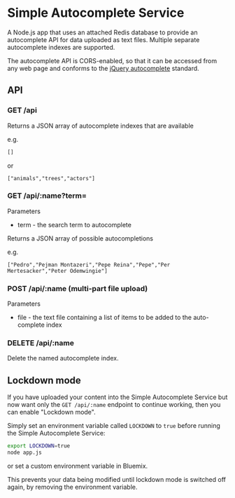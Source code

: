 # Simple Autocomplete Service

A Node.js app that uses an attached Redis database to provide an autocomplete API for data uploaded as text files. Multiple separate autocomplete indexes are supported.

The autocomplete API is CORS-enabled, so that it can be accessed from any web page and conforms to the [jQuery autocomplete](http://api.jqueryui.com/autocomplete/) standard.

## API

### GET /api

Returns a JSON array of autocomplete indexes that are available

e.g.

```js
[]
```

or 

```
["animals","trees","actors"]
```

### GET /api/:name?term=

Parameters

* term - the search term to autocomplete

Returns a JSON array of possible autocompletions

e.g.

```
["Pedro","Pejman Montazeri","Pepe Reina","Pepe","Per Mertesacker","Peter Odemwingie"]
```

### POST /api/:name (multi-part file upload)

Parameters

* file - the text file containing a list of items to be added to the auto-complete index


### DELETE /api/:name

Delete the named autocomplete index.

## Lockdown mode

If you have uploaded your content into the Simple Autocomplete Service but now want only the `GET /api/:name` endpoint to continue working, then you can enable "Lockdown mode".

Simply set an environment variable called `LOCKDOWN` to `true` before running the Simple Autocomplete Service:

```sh
export LOCKDOWN=true
node app.js
```

or set a custom environment variable in Bluemix.

This prevents your data being modified until lockdown mode is switched off again, by removing the environment variable.

